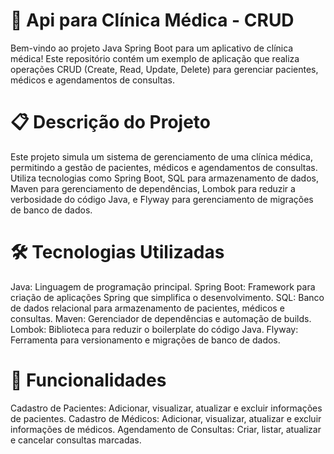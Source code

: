 <h1>🏥 Api para Clínica Médica - CRUD</h1>
Bem-vindo ao projeto Java Spring Boot para um aplicativo de clínica médica! Este repositório contém um exemplo de aplicação que realiza operações CRUD (Create, Read, Update, Delete) para gerenciar pacientes, médicos e agendamentos de consultas.

<h1>📋 Descrição do Projeto</h1>
Este projeto simula um sistema de gerenciamento de uma clínica médica, permitindo a gestão de pacientes, médicos e agendamentos de consultas. Utiliza tecnologias como Spring Boot, SQL para armazenamento de dados, Maven para gerenciamento de dependências, Lombok para reduzir a verbosidade do código Java, e Flyway para gerenciamento de migrações de banco de dados.

<h1>🛠️ Tecnologias Utilizadas</h1>
Java: Linguagem de programação principal.
Spring Boot: Framework para criação de aplicações Spring que simplifica o desenvolvimento.
SQL: Banco de dados relacional para armazenamento de pacientes, médicos e consultas.
Maven: Gerenciador de dependências e automação de builds.
Lombok: Biblioteca para reduzir o boilerplate do código Java.
Flyway: Ferramenta para versionamento e migrações de banco de dados.

<h1>🔧 Funcionalidades</h1>
Cadastro de Pacientes: Adicionar, visualizar, atualizar e excluir informações de pacientes.
Cadastro de Médicos: Adicionar, visualizar, atualizar e excluir informações de médicos.
Agendamento de Consultas: Criar, listar, atualizar e cancelar consultas marcadas.
